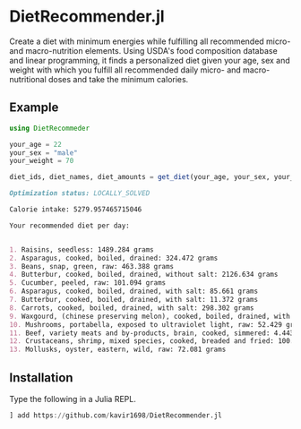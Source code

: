 # DietRecommender.jl

Create a diet with minimum energies while fulfilling all recommended micro- and macro-nutrition elements. Using USDA's food composition database and linear programming, it finds a personalized diet given your age, sex and weight with which you fulfill all recommended daily micro- and macro-nutritional doses and take the minimum calories.

## Example

```julia
using DietRecommeder

your_age = 22
your_sex = "male"
your_weight = 70

diet_ids, diet_names, diet_amounts = get_diet(your_age, your_sex, your_weight)
```

```md
Optimization status: LOCALLY_SOLVED 

Calorie intake: 5279.957465715046 

Your recommended diet per day:


1. Raisins, seedless: 1489.284 grams
2. Asparagus, cooked, boiled, drained: 324.472 grams
3. Beans, snap, green, raw: 463.388 grams
4. Butterbur, cooked, boiled, drained, without salt: 2126.634 grams
5. Cucumber, peeled, raw: 101.094 grams
6. Asparagus, cooked, boiled, drained, with salt: 85.661 grams
7. Butterbur, cooked, boiled, drained, with salt: 11.372 grams
8. Carrots, cooked, boiled, drained, with salt: 298.302 grams
9. Waxgourd, (chinese preserving melon), cooked, boiled, drained, with salt: 71.164 grams
10. Mushrooms, portabella, exposed to ultraviolet light, raw: 52.429 grams
11. Beef, variety meats and by-products, brain, cooked, simmered: 4.443 grams
12. Crustaceans, shrimp, mixed species, cooked, breaded and fried: 100.296 grams
13. Mollusks, oyster, eastern, wild, raw: 72.081 grams
```

## Installation

Type the following in a Julia REPL.

```julia
] add https://github.com/kavir1698/DietRecommender.jl
```
